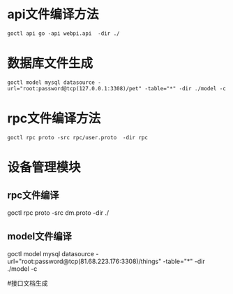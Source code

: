 # api文件编译方法
```shell script
goctl api go -api webpi.api  -dir ./
```

# 数据库文件生成
```shell script
goctl model mysql datasource -url="root:password@tcp(127.0.0.1:3308)/pet" -table="*" -dir ./model -c
```

# rpc文件编译方法
```shell script
goctl rpc proto -src rpc/user.proto  -dir rpc
```

# 设备管理模块
##  rpc文件编译
goctl rpc proto -src dm.proto  -dir ./
## model文件编译
goctl model mysql datasource -url="root:password@tcp(81.68.223.176:3308)/things" -table="*" -dir ./model -c

#接口文档生成
